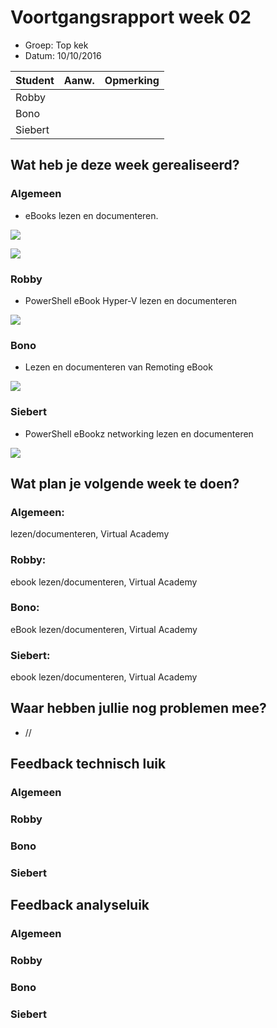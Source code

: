 # Voortgangsrapport week 02

* Groep: Top kek
* Datum: 10/10/2016

| Student  | Aanw. | Opmerking |
| :---     | :---  | :---      |
| Robby |       |           |
| Bono |       |           |
| Siebert |       |           |


## Wat heb je deze week gerealiseerd?

### Algemeen

* eBooks lezen en documenteren.

![](https://i.gyazo.com/41cd28354162f0512788b2a463216e76.png)

![](https://i.gyazo.com/22dd903cb0657b28ad5f338372190089.png)

### Robby

* PowerShell eBook Hyper-V lezen en documenteren


![](https://i.gyazo.com/c7b6a28b76323fc4692f74c20a3c2ec5.png)

### Bono

* Lezen en documenteren van Remoting eBook

![](https://i.gyazo.com/4050f735b4b753baebe6844283353e43.png)

### Siebert

* PowerShell eBookz networking lezen en documenteren

![](https://i.gyazo.com/aa13df8d74ba4e713320b0bf4d41391f.png)


## Wat plan je volgende week te doen?

### Algemeen:
lezen/documenteren, Virtual Academy 
### Robby: 
ebook lezen/documenteren, Virtual Academy 
### Bono: 
eBook lezen/documenteren, Virtual Academy 
### Siebert: 
ebook lezen/documenteren, Virtual Academy 


## Waar hebben jullie nog problemen mee?

* //

## Feedback technisch luik

### Algemeen

### Robby
### Bono
### Siebert

## Feedback analyseluik

### Algemeen

### Robby
### Bono
### Siebert


